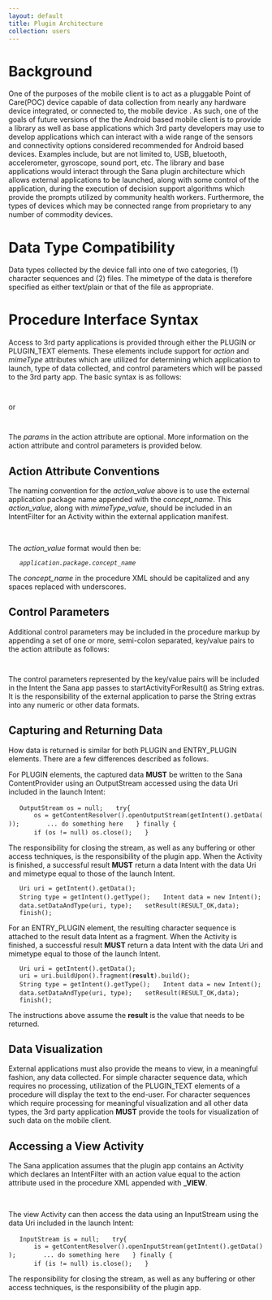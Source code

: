 ```yaml
---
layout: default
title: Plugin Architecture
collection: users
---
```


Background
==========

One of the purposes of the mobile client is to act as a pluggable Point of Care(POC) device capable of data collection from nearly any hardware device integrated, or connected to, the mobile device . As such, one of the goals of future versions of the the Android based mobile client is to provide a library as well as base applications which 3rd party developers may use to develop applications which can interact with a wide range of the sensors and connectivity options considered recommended for Android based devices. Examples include, but are not limited to, USB, bluetooth, accelerometer, gyroscope, sound port, etc. The library and base applications would interact through the Sana plugin architecture which allows external applications to be launched, along with some control of the application, during the execution of decision support algorithms which provide the prompts utilized by community health workers. Furthermore, the types of devices which may be connected range from proprietary to any number of commodity devices.

Data Type Compatibility
=======================

Data types collected by the device fall into one of two categories, (1) character sequences and (2) files. The mimetype of the data is therefore specified as either text/plain or that of the file as appropriate.

Procedure Interface Syntax
==========================

Access to 3rd party applications is provided through either the PLUGIN or PLUGIN_TEXT elements. These elements include support for *action* and *mimeType* attributes which are utilized for determining which application to launch, type of data collected, and control parameters which will be passed to the 3rd party app. The basic syntax is as follows:

`   `<Element type="PLUGIN" id="''id_value''"
        concept="''concept_name''"
        question="''question_value''"
        action="''action_value[;params]''"
        mimeType="''mimeType_value''"/>

or

`   `<Element type="ENTRY_PLUGIN" id="''id_value''"
        concept="''concept_name''"
        question="''question_value''"
        action="''action_value[;params]''"
        mimeType="text/plain"/>

The *params* in the action attribute are optional. More information on the action attribute and control parameters is provided below.

Action Attribute Conventions
----------------------------

The naming convention for the *action_value* above is to use the external application package name appended with the *concept_name*. This *action_value*, along with *mimeType_value*, should be included in an IntentFilter for an Activity within the external application manifest.

`   `<activity android:name="''.SomeActivity''">
`       `<intent-filter>
`           `<action android:name="''action_value''"/>
`           `<data android:mimeType="''mimeType_value''"/>
`           `<category android:name="android.intent.category.DEFAULT"/>
`       `</intent-filter>
`   `</activity>

The *action_value* format would then be:

`   `*`application.package.concept_name`*

The *concept_name* in the procedure XML should be capitalized and any spaces replaced with underscores.

Control Parameters
------------------

Additional control parameters may be included in the procedure markup by appending a set of one or more, semi-colon separated, key/value pairs to the action attribute as follows:

`   `<Element type="PLUGIN" id="''id_value''"
        concept="''concept_name''"
        question="''question_value''"
        action="''action_value;key1=value1;key2=value2;...''"
        mimeType="''mimeType_value''"/>

The control parameters represented by the key/value pairs will be included in the Intent the Sana app passes to startActivityForResult() as String extras. It is the responsibility of the external application to parse the String extras into any numeric or other data formats.

Capturing and Returning Data
----------------------------

How data is returned is similar for both PLUGIN and ENTRY_PLUGIN elements. There are a few differences described as follows.

For PLUGIN elements, the captured data **MUST** be written to the Sana ContentProvider using an OutputStream accessed using the data Uri included in the launch Intent:

`   OutputStream os = null;`
`   try{`
`       os = getContentResolver().openOutputStream(getIntent().getData());`
`       ... do something here`
`   } finally {`
`       if (os != null) os.close();`
`   }`

The responsibility for closing the stream, as well as any buffering or other access techniques, is the responsibility of the plugin app. When the Activity is finished, a successful result **MUST** return a data Intent with the data Uri and mimetype equal to those of the launch Intent.

`   Uri uri = getIntent().getData();`
`   String type = getIntent().getType();`
`   Intent data = new Intent();`
`   data.setDataAndType(uri, type);`
`   setResult(RESULT_OK,data);`
`   finish();`

For an ENTRY_PLUGIN element, the resulting character sequence is attached to the result data Intent as a fragment. When the Activity is finished, a successful result **MUST** return a data Intent with the data Uri and mimetype equal to those of the launch Intent.

`   Uri uri = getIntent().getData();`
`   uri = uri.buildUpon().fragment(`**`result`**`).build();`
`   String type = getIntent().getType();`
`   Intent data = new Intent();`
`   data.setDataAndType(uri, type);`
`   setResult(RESULT_OK,data);`
`   finish();`

The instructions above assume the **result** is the value that needs to be returned.

Data Visualization
------------------

External applications must also provide the means to view, in a meaningful fashion, any data collected. For simple character sequence data, which requires no processing, utilization of the PLUGIN_TEXT elements of a procedure will display the text to the end-user. For character sequences which require processing for meaningful visualization and all other data types, the 3rd party application **MUST** provide the tools for visualization of such data on the mobile client.

Accessing a View Activity
-------------------------

The Sana application assumes that the plugin app contains an Activity which declares an IntentFilter with an action value equal to the action attribute used in the procedure XML appended with **_VIEW**.

`   `<activity android:name="''.SomeViewActivity''">
`       `<intent-filter>
`           `<action android:name="''action_value''_VIEW"/>
`           `<data android:mimeType="''mimeType_value''"/>
`           `<category android:name="android.intent.category.DEFAULT"/>
`       `</intent-filter>
`   `</activity>

The view Activity can then access the data using an InputStream using the data Uri included in the launch Intent:

`   InputStream is = null;`
`   try{`
`       is = getContentResolver().openInputStream(getIntent().getData());`
`       ... do something here`
`   } finally {`
`       if (is != null) is.close();`
`   }`

The responsibility for closing the stream, as well as any buffering or other access techniques, is the responsibility of the plugin app.
